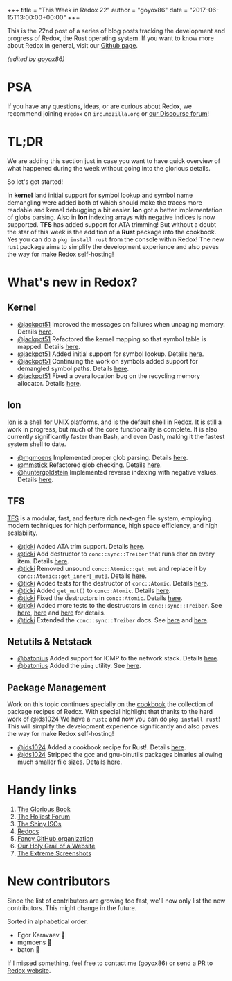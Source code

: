 +++
title = "This Week in Redox 22"
author = "goyox86"
date = "2017-06-15T13:00:00+00:00"
+++

This is the 22nd post of a series of blog posts tracking the development and progress of Redox, the Rust operating system. If you want to know more about Redox in general, visit our [Github page](https://github.com/redox-os/redox).

*(edited by goyox86)*

# PSA
If you have any questions, ideas, or are curious about Redox, we recommend joining `#redox` on `irc.mozilla.org` or [our Discourse forum](https://discourse.redox-os.org/)!

# TL;DR

We are adding this section just in case you want to have quick overview of what happened during the week without going into the glorious details.

So let's get started!

In **kernel** land initial support for symbol lookup and symbol name demangling were added both of which should make the traces more readable and kernel debugging a bit easier. **Ion** got a better implementation of globs parsing. Also in **Ion** indexing arrays with negative indices is now supported. **TFS** has added support for ATA trimming! But without a doubt the star of this week is the addition of a **Rust** package into the cookbook. Yes you can do a `pkg install rust` from the console within Redox! The new rust package aims to simplify the development experience and also paves the way for make Redox self-hosting!

# What's new in Redox?

## Kernel

- [@jackpot51](https://github.com/jackpot51) Improved the messages on failures when unpaging memory. Details [here](https://github.com/redox-os/kernel/commit/e3020db04f239ed6c01ab127d9319120f9802c72).
- [@jackpot51](https://github.com/jackpot51) Refactored the kernel mapping so that symbol table is mapped. Details [here](https://github.com/redox-os/kernel/commit/d6354aeb5644bc2ecefa295a8690bc10b4a21144).
- [@jackpot51](https://github.com/jackpot51) Added initial support for symbol lookup. Details [here](https://github.com/redox-os/kernel/commit/acab23d1e1fc1779b40caff0e710b352857ca7e8).
- [@jackpot51](https://github.com/jackpot51) Continuing the work on symbols added support for demangled symbol paths. Details [here](https://github.com/redox-os/kernel/commit/c9cbdab9f1e2019a2461ef97136cd7224c16433e).
- [@jackpot51](https://github.com/jackpot51) Fixed a overallocation bug on the recycling memory allocator. Details [here](https://github.com/redox-os/kernel/commit/85c02365c96e9f2b551edeb8f7c4b306ea4feb04).

## Ion

[Ion](https://github.com/redox-os/ion) is a shell for UNIX platforms, and is the default shell in Redox. It is still a work in progress, but much of the core functionality is complete. It is also currently significantly faster than Bash, and even Dash, making it the fastest system shell to date.

- [@mgmoens](https://github.com/mgmoens) Implemented proper glob parsing. Details [here](https://github.com/redox-os/ion/pull/295).
- [@mmstick](https://github.com/mmstick) Refactored glob checking. Details [here](https://github.com/redox-os/ion/commit/556260e43122ece41145ee25a0382a9271bba767).
- [@huntergoldstein](https://github.com/huntergoldstein) Implemented reverse indexing with negative values. Details [here](https://github.com/redox-os/ion/pull/297).

## TFS

[TFS](github.com/redox-os/tfs) is a modular, fast, and feature rich next-gen file system, employing modern techniques for high performance, high space efficiency, and high scalability.

- [@ticki](https://github.com/ticki) Added ATA trim support. Details [here](https://github.com/redox-os/tfs/commit/bce6ea1e608094197ee8a41004d358d26bf92004).
- [@ticki](https://github.com/ticki) Add destructor to `conc::sync::Treiber` that runs dtor on every item. Details [here](https://github.com/redox-os/tfs/commit/943aa06463dc81294f33d807cc1eb5c2bac5ca88).
- [@ticki](https://github.com/ticki) Removed unsound `conc::Atomic::get_mut` and replace it by `conc::Atomic::get_inner[_mut]`. Details [here](https://github.com/redox-os/tfs/commit/1f5c889ad6d095dd47bdd264b1048f621735f80f).
- [@ticki](https://github.com/ticki) Added tests for the destructor of `conc::Atomic`. Details [here](https://github.com/redox-os/tfs/commit/9d42c865f4b5e1c0edb65704041cdbcd4f0bceb0).
- [@ticki](https://github.com/ticki) Added `get_mut()` to `conc::Atomic`. Details [here](https://github.com/redox-os/tfs/commit/0b12dded07ba3e4fa2abefcc183c8b0e499a159b).
- [@ticki](https://github.com/ticki) Fixed the destructors in `conc::Atomic`. Details [here](https://github.com/redox-os/tfs/commit/d88fe2367d807ac0be54ac447b3848484d588a4b).
- [@ticki](https://github.com/ticki) Added more tests to  the destructors in `conc::sync::Treiber`. See [here](https://github.com/redox-os/tfs/commit/75466b3722f5442e26f73b597c2c037d897216be), [here](https://github.com/redox-os/tfs/commit/c7c79f8ff635211e4d3b2eac6a9d08a6e3604752) and [here](https://github.com/redox-os/tfs/commit/51bab5cf9bc6ac200c64ef6c9cbe871d405a32a8) for details.
- [@ticki](https://github.com/ticki) Extended the `conc::sync::Treiber` docs. See [here](https://github.com/redox-os/tfs/commit/6fdacfdc8908f37376039c32558e3a02cbf0c147) and [here](https://github.com/redox-os/tfs/commit/1bef4d3cb365f98f188a3c1ae50b4266b99e0d87).

## Netutils & Netstack

- [@batonius](https://github.com/batonius) Added support for ICMP to the network stack. Details [here](https://github.com/redox-os/netstack/pull/1).
- [@batonius](https://github.com/batonius) Added the `ping` utility. See [here](https://github.com/redox-os/netutils/pull/21).

## Package Management

Work on this topic continues specially on the [cookbook](https://github.com/redox-os/cookbook) the collection of package recipes of Redox. With special highlight that thanks to the hard work of [@ids1024](https://github.com/ids1024) We have a `rustc` and now you can do `pkg install rust`! This will simplify the development experience significantly and also paves the way for make Redox self-hosting!

- [@ids1024](https://github.com/ids1024) Added a cookbook recipe for Rust!. Details [here](https://github.com/redox-os/cookbook/pull/26).
- [@ids1024](https://github.com/ids1024) Stripped the gcc and gnu-binutils packages binaries allowing much smaller file sizes. Details [here](https://github.com/redox-os/cookbook/pull/21).

# Handy links

1. [The Glorious Book](https://doc.redox-os.org/book/)
2. [The Holiest Forum](https://discourse.redox-os.org/)
3. [The Shiny ISOs](https://github.com/redox-os/redox/releases)
4. [Redocs](http://www.redox-os.org/docs/)
5. [Fancy GitHub organization](https://github.com/redox-os)
6. [Our Holy Grail of a Website](http://www.redox-os.org/)
7. [The Extreme Screenshots](http://www.redox-os.org/screens/)

# New contributors

Since the list of contributors are growing too fast, we'll now only list the new contributors. This might change in the future.

Sorted in alphabetical order.

- Egor Karavaev 🎂
- mgmoens 🎂
- baton 🎂

If I missed something, feel free to contact me (goyox86) or send a PR to [Redox website](https://github.com/redox-os/website).
